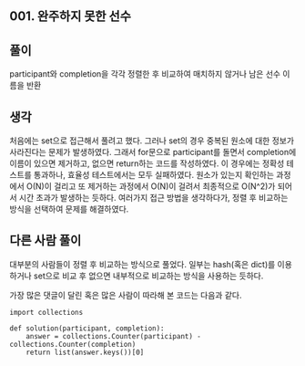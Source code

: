 ## 001. 완주하지 못한 선수

## 풀이

participant와 completion을 각각 정렬한 후 비교하여 매치하지 않거나 남은 선수 이름을 반환

## 생각

처음에는 set으로 접근해서 풀려고 했다. 
그러나 set의 경우 중복된 원소에 대한 정보가 사라진다는 문제가 발생하였다. 
그래서 for문으로 participant를 돌면서 completion에 이름이 있으면 제거하고, 없으면 return하는 코드를 작성하였다.
이 경우에는 정확성 테스트를 통과하나, 효율성 테스트에서는 모두 실패하였다.
원소가 있는지 확인하는 과정에서 O(N)이 걸리고 또 제거하는 과정에서 O(N)이 걸려서 최종적으로 O(N^2)가 되어서 시간 초과가 발생하는 듯하다.
여러가지 접근 방법을 생각하다가, 정렬 후 비교하는 방식을 선택하여 문제를 해결하였다.

## 다른 사람 풀이

대부분의 사람들이 정렬 후 비교하는 방식으로 풀었다.
일부는 hash(혹은 dict)를 이용하거나 set으로 비교 후 없으면 내부적으로 비교하는 방식을 사용하는 듯하다.

가장 많은 댓글이 달린 혹은 많은 사람이 따라해 본 코드는 다음과 같다.

```
import collections

def solution(participant, completion):
    answer = collections.Counter(participant) - collections.Counter(completion)
    return list(answer.keys())[0]
```
